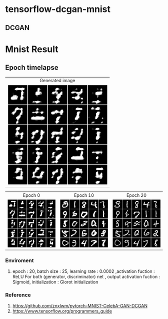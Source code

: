 tensorflow-dcgan-mnist
======================


DCGAN
-----------------

# Mnist Result
## Epoch timelapse

<table align='center'>
<tr align='center'>
 <td> Generated image</td>

 </tr>
<tr>
 <td><img src = 'img/dcgan_ani.gif'> </td>
</tr>
</table>

<table align='center'>
<tr align='center'>
 <td> Epoch 0 </td>
<td> Epoch 10 </td>
<td> Epoch 20 </td>
 </tr>
<tr>
 <td><img src = 'img/dc_gan_figure_epoch0.png'> </td>
 <td><img src = 'img/dc_gan_figure_epoch10.png'></td>
 <td><img src = 'img/dc_gan_figure_epoch20.png'> </td>
</tr>
</table>


### Enviroment
1. epoch : 20, batch size : 25, learning rate : 0.0002 ,activation fuction : ReLU For 
both (generator, discriminator) net , output activation fuction : Sigmoid, initialization : Glorot initialization

### Reference
1. https://github.com/znxlwm/pytorch-MNIST-CelebA-GAN-DCGAN
2. https://www.tensorflow.org/programmers_guide


